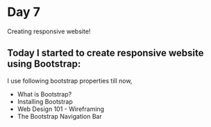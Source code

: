 # Day 7

Creating responsive website!

## Today I started to create responsive website using Bootstrap:

I use following bootstrap properties till now,

 - What is Bootstrap?
 - Installing Bootstrap
 - Web Design 101 - Wireframing
 - The Bootstrap Navigation Bar
